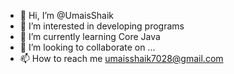 - 👋 Hi, I’m @UmaisShaik
- 👀 I’m interested in developing programs
- 🌱 I’m currently learning Core Java
- 💞️ I’m looking to collaborate on ...
- 📫 How to reach me umaisshaik7028@gmail.com

<!---
UmaisShaik/UmaisShaik is a ✨ special ✨ repository because its `README.md` (this file) appears on your GitHub profile.
You can click the Preview link to take a look at your changes.
--->
